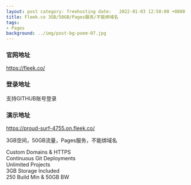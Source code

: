 ```yaml
---
layout: post category: freehosting date:   2022-01-03 12:50:00 +0800
title: Fleek.co 3GB/50GB/Pages服务/不能绑域名
tags:
- Pages
background: ../img/post-bg-poem-07.jpg
---
```


### 官网地址
https://fleek.co/

### 登录地址
支持GITHUB账号登录

### 演示地址
https://proud-surf-4755.on.fleek.co/

3GB空间，50GB流量，Pages服务，不能绑域名

Custom Domains & HTTPS<br>
Continuous Git Deployments<br>
Unlimited Projects<br>
3GB Storage Included<br>
250 Build Min & 50GB BW<br>